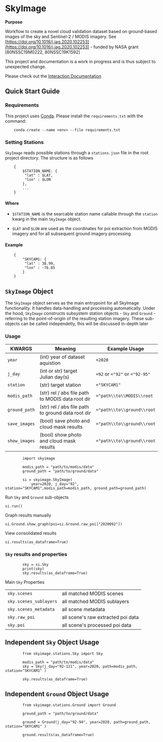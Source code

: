 # SkyImage

**Purpose**

Workflow to create a novel cloud validation dataset based on ground-based images of the sky and Sentinel-2 / MODIS imagery. See [https://doi.org/10.1016/j.jag.2020.102253](https://doi.org/10.1016/j.jag.2020.102253) - funded by NASA grant [80NSSC19M0222, 80NSSC19K1592]


This project and documentation is a work in progress and is thus subject to unexpected change.

Please check out the [Interaction Documentation](https://mtralka.github.io/SkyImage/)


## Quick Start Guide

### Requirements

This project uses [Conda](https://docs.conda.io/en/latest/). Please install the `requirements.txt` with the command:

```
    conda create --name <env> --file requirements.txt
```

### Setting Stations

`SkyImage` reads possible stations through a `stations.json` file in the root project directory. The structure is as follows

```
    {
        $STATION_NAME: {
         "lat" : $LAT,
         "lon" : $LON
        },
        ...
    }
```

#### Where

- `$STATION_NAME` is the searcable station name callable through the `station` kwarg in the main `SkyImage` object.

- `$LAT` and `$LON` are used as the coordinates for poi extraction from MODIS imagery and for all subsequent ground imagery processing 

#### Example

```
    {
        "SKYCAM1: {
         "lat" : 38.99,
         "lon" : -76.85
        }
    }
```

## `SkyImage` Object

The `SkyImage` object serves as the main entrypoint for all SkyImage functionality. It handles data-handling and processing automatically. Under the hood, `SkyImage` constructs subsystem station objects - `Sky` and `Ground` - referring to the point-of-origin of the resulting station imagery. These sub-objects can be called independetly, this will be discussed in-depth later

### Usage

|**KWARGS**|  **Meaning** | **Example Usage** |
|---|---|---|
|`year`| (int) year of dataset aquistion| `=2020` |
|`j_day`| (int or str) target Julian day(s) | `=92` or `="92"` or `="92-95"` |
|`station`| (str) target station | `="SKYCAM1"` |
|`modis_path`| (str) rel / abs file path to MODIS data root dir| `="path\\to\\MODIS\\root` |
|`ground_path`|  (str) rel / abs file path to ground data root dir| `="path\\to\\ground\\root` |
|`save_images`|  (bool) save photo and cloud mask results | `="path\\to\\ground\\root` |
|`show_images`|  (bool) show photo and cloud mask results | `="path\\to\\ground\\root` |

```
        import skyimage

        modis_path = "path/to/modis/data"
        ground_path = "path/to/ground/data"

        si = skyimage.SkyImage(
            year=2020, j_day="92", station="SKYCAM1",modis_path=modis_path, ground_path=ground_path)
```

Run `Sky` and `Ground` sub-objects

`si.run()`

Graph results manually

`si.Ground.show_graph(poi=si.Ground.raw_poi["2020092"])`

View consolidated results

`si.results(as_dataframe=True)`

### `Sky` results and properties

````
        sky = si.Sky
        print(sky)
        sky.results(as_dataframe=True)

````

Main `Sky` Properties

|||
|---|---|
|`sky.scenes`|all matched MODIS scenes|
|`sky.scenes_sublayers` | all matched MODIS sublayers |
|`sky.scenes_metadata` | all scene metadata |
|`sky.raw_poi` | all scene's raw extracted poi data |
|`sky.poi`|all scene's processed poi data|

## Independent `Sky` Object Usage

```
        from skyimage.stations.Sky import Sky

        modis_path = "path/to/modis/data"
        sky = Sky(j_day="92-121", year=2020, path=modis_path, station="SKYCAM1" )

        sky.results(as_dataframe=True)

```

## Independent `Ground` Object Usage

```
        from skyimage.stations.Ground import Ground

        ground_path = "path/to/ground/data"

        ground = Ground(j_day="92-94", year=2020, path=ground_path, station="SKYCAM1" )

        ground.results(as_dataframe=True)
```
